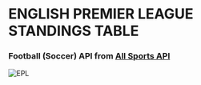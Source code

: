 # ENGLISH PREMIER LEAGUE STANDINGS TABLE 

### Football (Soccer) API from [All Sports API](https://allsportsapi.com/)

![EPL](https://static.vecteezy.com/system/resources/previews/015/863/725/original/england-premier-league-logo-on-transparent-background-free-vector.jpg)

